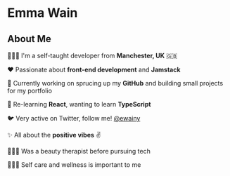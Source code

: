 # Emma Wain 


## About Me

👩🏼‍💻 I'm a self-taught developer from **Manchester, UK** 🇬🇧

❤️ Passionate about **front-end development** and **Jamstack**

💼 Currently working on sprucing up my **GitHub** and building small projects for my portfolio

🌱 Re-learning **React**, wanting to learn **TypeScript**

🐦 Very active on Twitter, follow me! [@ewainy](https://twitter.com/ewainy) 

✨ All about the **positive vibes** ✌️

💆🏼‍♀️ Was a beauty therapist before pursuing tech

🧘🏼‍♀️ Self care and wellness is important to me 

